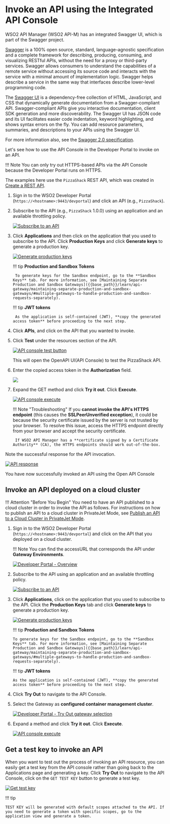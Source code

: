 # Invoke an API using the Integrated API Console

WSO2 API Manager (WSO2 API-M) has an integrated Swagger UI, which is part of the Swagger project.

[Swagger](http://swagger.io/) is a 100% open source, standard, language-agnostic specification and a complete framework for describing, producing, consuming, and visualizing RESTful APIs, without the need for a proxy or third-party services. Swagger allows consumers to understand the capabilities of a remote service without accessing its source code and interacts with the service with a minimal amount of implementation logic. Swagger helps describe a service in the same way that interfaces describe lower-level programming code.

The [Swagger UI](https://github.com/swagger-api/swagger-ui) is a dependency-free collection of HTML, JavaScript, and CSS that dynamically generate documentation from a Swagger-compliant API. Swagger-compliant APIs give you interactive documentation, client SDK generation and more discoverability. The Swagger UI has JSON code and its UI facilitates easier code indentation, keyword highlighting, and shows syntax errors on the fly. You can add resource parameters, summaries, and descriptions to your APIs using the Swagger UI.

For more information also, see the [Swagger 2.0 specification](https://github.com/swagger-api/swagger-spec/blob/master/versions/2.0.md).

Let's see how to use the API Console in the Developer Portal to invoke on an API.

!!! Note
    You can only try out HTTPS-based APIs via the API Console because the Developer Portal runs on HTTPS.


The examples here use the `PizzaShack` REST API, which was created in [Create a REST API]({{base_path}}/learn/design-api/create-api/create-a-rest-api/).

1. Sign in to the WSO2 Developer Portal (`https://<hostname>:9443/devportal`) and click an API (e.g., `PizzaShack`).

2. Subscribe to the API (e.g., `PizzaShack` 1.0.0) using an application and an available throttling policy.

    [![Subscribe to an API]({{base_path}}/assets/img/learn/subscribe-to-api.png)]({{base_path}}/assets/img/learn/subscribe-to-api.png)

3. Click **Applications** and then click on the application that you used to subscribe to the API. Click **Production Keys** and click **Generate keys** to generate a production key.

     [![Generate production keys]({{base_path}}/assets/img/learn/generate-keys-production.png)]({{base_path}}/assets/img/learn/generate-keys-production.png)

    !!! tip
        **Production and Sandbox Tokens**

        To generate keys for the Sandbox endpoint, go to the **Sandbox Keys** tab. For more information, see [Maintaining Separate Production and Sandbox Gateways]({{base_path}}/learn/api-gateway/maintaining-separate-production-and-sandbox-gateways/#multiple-gateways-to-handle-production-and-sandbox-requests-separately).

    !!! tip
        **JWT tokens**

        As the application is self-contained (JWT), **copy the generated access token** before proceeding to the next step. 


4. Click **APIs**, and click on the API that you wanted to invoke. 

5. Click **Test** under the resources section of the API.

    [![API console test button]({{base_path}}/assets/img/learn/api-console-test-button.png)]({{base_path}}/assets/img/learn/api-console-test-button.png)

    This will open the OpenAPI UI(API Console) to test the PizzaShack API.

6.  Enter the copied access token in the **Authorization** field.

     [![]({{base_path}}/assets/img/learn/copy-access-token.png)]({{base_path}}/assets/img/learn/copy-access-token.png)

7. Expand the GET method and click **Try it out**. Click **Execute**.
 
     [![API console execute]({{base_path}}/assets/img/learn/api-console-execute.png)]({{base_path}}/assets/img/learn/api-console-execute.png)

    !!! Note "Troubleshooting"
        If you **cannot invoke the API's HTTPS endpoint** (this causes the **SSLPeerUnverified exception**), it could be because the security certificate issued by the server is not trusted by your browser. To resolve this issue, access the HTTPS endpoint directly from your browser and accept the security certificate.
        
        If WSO2 API Manager has a **certificate signed by a Certificate Authority** (CA), the HTTPS endpoints should work out-of-the-box.

Note the successful response for the API invocation.

[![API response]({{base_path}}/assets/img/learn/api-response.png)]({{base_path}}/assets/img/learn/api-response.png)

You have now successfully invoked an API using the Open API Console

## Invoke an API deployed on a cloud cluster

!!! Attention "Before You Begin"
    You need to have an API published to a cloud cluster in order to invoke the API as follows. For instructions on how to publish an API to a cloud cluster in PrivateJet Mode, see [Publish an API to a Cloud Cluster in PrivateJet Mode]({{base_path}}/learn/design-api/publish-api/publish-an-api-to-a-cloud-cluster-in-privatejet-mode/).

1. Sign in to the WSO2 Developer Portal (`https://<hostname>:9443/devportal`) and click on the API that you deployed on a cloud cluster. 

    !!! Note
        You can find the accessURL that corresponds the API under **Gateway Environments**.
   
    [![Developer Portal - Overview]({{base_path}}/assets/img/learn/privatejet-mode/devportal.png)]({{base_path}}/assets/img/learn/privatejet-mode/devportal.png)
   
2. Subscribe to the API using an application and an available throttling policy.

    [![Subscribe to an API]({{base_path}}/assets/img/learn/subscribe-to-api.png)]({{base_path}}/assets/img/learn/subscribe-to-api.png)

3.  Click **Applications**, click on the application that you used to subscribe to the API. Click the **Production Keys** tab and click **Generate keys** to generate a production key.

    [![Generate production keys]({{base_path}}/assets/img/learn/generate-keys-production.png)]({{base_path}}/assets/img/learn/generate-keys-production.png)

    !!! tip
        **Production and Sandbox Tokens**

        To generate keys for the Sandbox endpoint, go to the **Sandbox Keys** tab. For more information, see [Maintaining Separate Production and Sandbox Gateways]({{base_path}}/learn/api-gateway/maintaining-separate-production-and-sandbox-gateways/#multiple-gateways-to-handle-production-and-sandbox-requests-separately).

    !!! tip
        **JWT tokens**

        As the application is self-contained (JWT), **copy the generated access token** before proceeding to the next step. 
    
4. Click **Try Out** to navigate to the API Console.
    
5. Select the Gateway as **configured container management cluster**.
    
    [![Developer Portal - Try Out gateway selection]({{base_path}}/assets/img/learn/privatejet-mode/tryout-console-gateway-selection.png)]({{base_path}}/assets/img/learn/privatejet-mode/tryout-console-gateway-selection.png)
    
6. Expand a method and click **Try it out**. Click **Execute**.
    
    [![API console execute]({{base_path}}/assets/img/learn/api-console-execute.png)]({{base_path}}/assets/img/learn/api-console-execute.png)
        
## Get a test key to invoke an API

When you want to test out the process of invoking an API resource, you can easily get a test key from the API console rather than going back to the Applications page and generating a key. Click **Try Out** to navigate to the API Console, click on the `GET TEST KEY` button to generate a test key.

[![Get test key]({{base_path}}/assets/img/learn/get-test-key.png)]({{base_path}}/assets/img/learn/get-test-key.png)

!!! tip

    TEST KEY will be generated with default scopes attached to the API. If you need to generate a token with specific scopes, go to the application view and generate a token.

